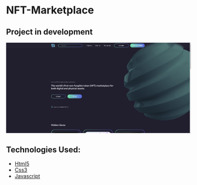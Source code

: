 # NFT-Marketplace

## Project in development

<img src="./Assets/Img/preview.png"/>

## Technologies Used:
<ul>
  <li><a href="#">Html5</a></li>
  <li><a href="#">Css3</a></li>
  <li><a href="#">Javascript</a></li>
</ul>
